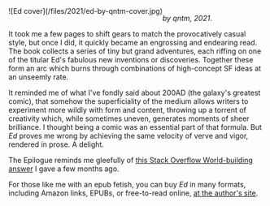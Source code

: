 <!--
.. title: Ed, by qntm
.. slug: ed-by-qntm
.. date: 2021-05-17 10:48:53 UTC-05:00
.. tags: media,book,novella,science-fiction,fiction,qntm,epub,free-to-read
-->

<span style="float: left">
![Ed cover](/files/2021/ed-by-qntm-cover.jpg)
</span>

*by qntm, 2021*.

It took me a few pages to shift gears to match the provocatively casual style,
but once I did, it quickly became an engrossing and endearing read.
The book collects a series of tiny but grand adventures, each riffing on one
of the titular Ed's fabulous new inventions or discoveries. Together these
form an arc which burns through combinations of high-concept SF ideas at an
unseemly rate.

It reminded me of what I've fondly said about 200AD (the galaxy's greatest
comic), that somehow the superficiality of the medium allows
writers to experiment more wildly with form and content, throwing up a torrent
of creativity which, while sometimes uneven, generates moments of sheer
brilliance. I thought being a comic was an essential part of that formula. But
*Ed* proves me wrong by achieving the same velocity of verve and vigor,
rendered in prose. A delight.

The Epilogue reminds me gleefully of
[this Stack Overflow World-building answer](https://worldbuilding.stackexchange.com/a/151964/13496)
I gave a few months ago.

For those like me with an epub fetish, you can buy *Ed* in many formats,
including Amazon links, EPUBs, or free-to-read online,
[at the author's site](https://qntm.org/ed).

<br style="clear: left" />

